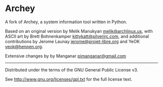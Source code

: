 # Archey

A fork of Archey, a system information tool written in Python.

Based on an original version by Melik Manukyan <melik@archlinux.us>, with ASCII art by Brett Bohnenkamper <kittykatt@silverirc.com>, and additional contributions by Jerome Launay <jerome@projet-libre.org> and YeOK <yeok@henpen.org>.

Extensive changes by by Manganar <pimanganar@gmail.com>

---

Distributed under the terms of the GNU General Public License v3.

See http://www.gnu.org/licenses/gpl.txt for the full license text.
